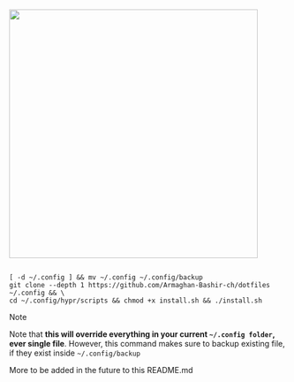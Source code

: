 # <a id="Installation"></a>
<img src="https://readme-typing-svg.herokuapp.com?font=Lexend+Giga&size=25&pause=1000&color=CCA9DD&vCenter=true&width=435&height=25&lines=Installation" width="450"/>

<pre><code>
[ -d ~/.config ] && mv ~/.config ~/.config/backup
git clone --depth 1 https://github.com/Armaghan-Bashir-ch/dotfiles ~/.config && \
cd ~/.config/hypr/scripts && chmod +x install.sh && ./install.sh
</code></pre>


> [!Note]
> Note that **this will override everything in your current `~/.config folder`, ever single file**.
> However, this command makes sure to backup existing file, if they exist inside `~/.config/backup`

More to be added in the future to this README.md
